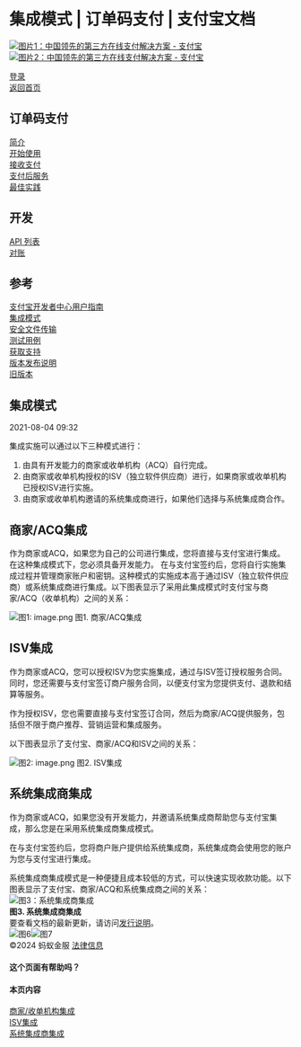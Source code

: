 集成模式 | 订单码支付 | 支付宝文档
===============

[![图片1：中国领先的第三方在线支付解决方案 - 支付宝](https://ac.alipay.com/storage/2024/3/26/d66c43c0-440d-4c97-9976-f2028a2c8c5e.svg)![图片2：中国领先的第三方在线支付解决方案 - 支付宝](https://ac.alipay.com/storage/2024/3/26/a48bd336-aea0-4f16-bf83-616eacbb4434.svg)](/docs/)

[登录](https://global.alipay.com/ilogin/account_login.htm?goto=https%3A%2F%2Fglobal.alipay.com%2Fdocs%2Fac%2Fams_oc%2Fintmode)  
[返回首页](../../)

订单码支付
------------

[简介](/docs/ac/ams_oc/introduction)  
[开始使用](/docs/ac/ams_oc/start)  
[接收支付](/docs/ac/ams_oc/acceptpayment)  
[支付后服务](/docs/ac/ams_oc/postpayment)  
[最佳实践](/docs/ac/ams_oc/bp)  

开发
----

[API 列表](/docs/ac/ams_oc/apilist)  
[对账](/docs/ac/ams_oc/reconcile)  

参考
----

[支付宝开发者中心用户指南](/docs/ac/ams_oc/adpud)  
[集成模式](/docs/ac/ams_oc/intmode)  
[安全文件传输](/docs/ac/ams_oc/sft)  
[测试用例](/docs/ac/ams_oc/testcases)  
[获取支持](/docs/ac/ams_oc/support)  
[版本发布说明](/docs/ac/ams_oc/releasenotes)  
[旧版本](/docs/ac/ams_oc/legacyv)  

集成模式
------------

2021-08-04 09:32

集成实施可以通过以下三种模式进行：

1.  由具有开发能力的商家或收单机构（ACQ）自行完成。
2.  由商家或收单机构授权的ISV（独立软件供应商）进行，如果商家或收单机构已授权ISV进行实施。
3.  由商家或收单机构邀请的系统集成商进行，如果他们选择与系统集成商合作。

商家/ACQ集成
------------------------

作为商家或ACQ，如果您为自己的公司进行集成，您将直接与支付宝进行集成。在这种集成模式下，您必须具备开发能力。
在与支付宝签约后，您将自行实施集成过程并管理商家账户和密钥。这种模式的实施成本高于通过ISV（独立软件供应商）或系统集成商进行集成。以下图表显示了采用此集成模式时支付宝与商家/ACQ（收单机构）之间的关系：

![图1: image.png](https://cdn.nlark.com/yuque/0/2020/png/561635/1589985252291-616bd2a2-b120-4f89-bb46-c2af9ef7e85c.png)
图1. 商家/ACQ集成

ISV集成
--------
作为商家或ACQ，您可以授权ISV为您实施集成，通过与ISV签订授权服务合同。同时，您还需要与支付宝签订商户服务合同，以便支付宝为您提供支付、退款和结算等服务。

作为授权ISV，您也需要直接与支付宝签订合同，然后为商家/ACQ提供服务，包括但不限于商户推荐、营销运营和集成服务。

以下图表显示了支付宝、商家/ACQ和ISV之间的关系：

![图2: image.png](https://cdn.nlark.com/yuque/0/2020/png/561635/1589985252530-80a41689-ab84-4650-ad85-efdb4eee27ff.png)
图2. ISV集成

系统集成商集成
----------------
作为商家或ACQ，如果您没有开发能力，并邀请系统集成商帮助您与支付宝集成，那么您是在采用系统集成商集成模式。

在与支付宝签约后，您将商户账户提供给系统集成商，系统集成商会使用您的账户为您与支付宝进行集成。

系统集成商集成模式是一种便捷且成本较低的方式，可以快速实现收款功能。以下图表显示了支付宝、商家/ACQ和系统集成商之间的关系：
![图3：系统集成商集成](https://cdn.nlark.com/yuque/0/2020/png/561635/1589985252715-4563356a-4bd9-4fda-ac1b-9bad7ccbbe77.png)  
**图3. 系统集成商集成**  
要查看文档的最新更新，请访问[发行说明](https://global.alipay.com/docs/releasenotes)。  
![图6](https://ac.alipay.com/storage/2021/5/20/19b2c126-9442-4f16-8f20-e539b1db482a.png)![图7](https://ac.alipay.com/storage/2021/5/20/e9f3f154-dbf0-455f-89f0-b3d4e0c14481.png)  
©2024 蚂蚁金服 [法律信息](https://global.alipay.com/docs/ac/platform/membership)  
#### 这个页面有帮助吗？  
#### 本页内容  
[商家/收单机构集成](#otgKB "商家/收单机构集成")  
[ISV集成](#raoYQ "ISV集成")  
[系统集成商集成](#iN3X3 "系统集成商集成")